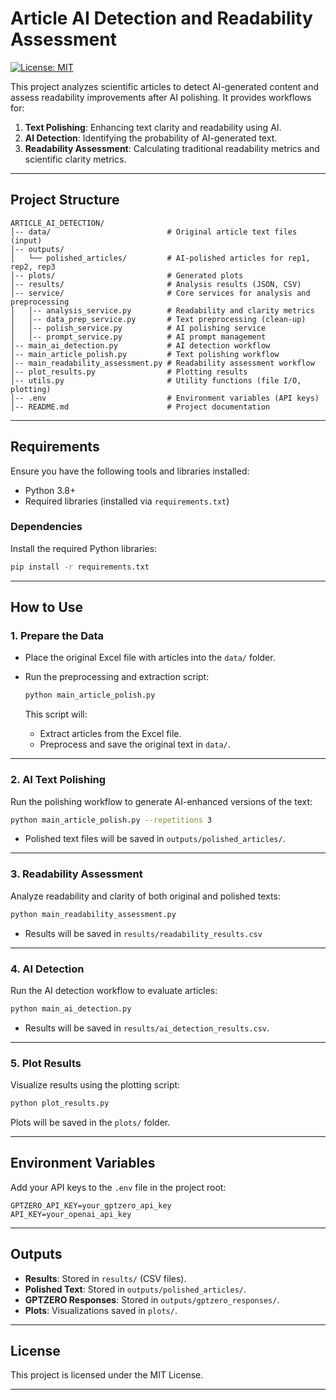 
# Article AI Detection and Readability Assessment
[![License: MIT](https://img.shields.io/badge/License-MIT-brightgreen.svg)](LICENSE)

This project analyzes scientific articles to detect AI-generated content and assess readability improvements after AI polishing. It provides workflows for:
1. **Text Polishing**: Enhancing text clarity and readability using AI.
2. **AI Detection**: Identifying the probability of AI-generated text.
3. **Readability Assessment**: Calculating traditional readability metrics and scientific clarity metrics.

---

## **Project Structure**

```
ARTICLE_AI_DETECTION/
│-- data/                          # Original article text files (input)
│-- outputs/
│   └── polished_articles/         # AI-polished articles for rep1, rep2, rep3
│-- plots/                         # Generated plots
│-- results/                       # Analysis results (JSON, CSV)
│-- service/                       # Core services for analysis and preprocessing
│   │-- analysis_service.py        # Readability and clarity metrics
│   │-- data_prep_service.py       # Text preprocessing (clean-up)
│   │-- polish_service.py          # AI polishing service
│   │-- prompt_service.py          # AI prompt management
│-- main_ai_detection.py           # AI detection workflow
│-- main_article_polish.py         # Text polishing workflow
│-- main_readability_assessment.py # Readability assessment workflow
│-- plot_results.py                # Plotting results
│-- utils.py                       # Utility functions (file I/O, plotting)
│-- .env                           # Environment variables (API keys)
│-- README.md                      # Project documentation
```

---

## **Requirements**

Ensure you have the following tools and libraries installed:

- Python 3.8+
- Required libraries (installed via `requirements.txt`)

### **Dependencies**
Install the required Python libraries:

```bash
pip install -r requirements.txt
```

---

## **How to Use**

### **1. Prepare the Data**

- Place the original Excel file with articles into the `data/` folder.
- Run the preprocessing and extraction script:

   ```bash
   python main_article_polish.py
   ```

   This script will:
   - Extract articles from the Excel file.
   - Preprocess and save the original text in `data/`.

---

### **2. AI Text Polishing**

Run the polishing workflow to generate AI-enhanced versions of the text:

```bash
python main_article_polish.py --repetitions 3
```

- Polished text files will be saved in `outputs/polished_articles/`.

---

### **3. Readability Assessment**

Analyze readability and clarity of both original and polished texts:

```bash
python main_readability_assessment.py
```

- Results will be saved in `results/readability_results.csv`

---

### **4. AI Detection**

Run the AI detection workflow to evaluate articles:

```bash
python main_ai_detection.py
```

- Results will be saved in `results/ai_detection_results.csv`.

---

### **5. Plot Results**

Visualize results using the plotting script:

```bash
python plot_results.py
```

Plots will be saved in the `plots/` folder.

---

## **Environment Variables**

Add your API keys to the `.env` file in the project root:

```plaintext
GPTZERO_API_KEY=your_gptzero_api_key
API_KEY=your_openai_api_key
```

---

## **Outputs**

- **Results**: Stored in `results/` (CSV files).
- **Polished Text**: Stored in `outputs/polished_articles/`.
- **GPTZERO Responses**: Stored in `outputs/gptzero_responses/`.
- **Plots**: Visualizations saved in `plots/`.

---

## **License**

This project is licensed under the MIT License.

---
